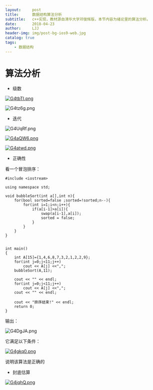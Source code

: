 ```yaml
---
layout:     post
title:      数据结构算法分析
subtitle:   c++实现，教材源自清华大学邓俊辉版，本节内容为绪论里的算法分析。
date:       2018-04-23
author:     LJJ
header-img: img/post-bg-ios9-web.jpg
catalog: true
tags:
    - 数据结构
---
```


# 算法分析

- 级数

[![G4tbTI.png](https://s1.ax1x.com/2020/04/09/G4tbTI.png)](https://imgchr.com/i/G4tbTI)



![G4tz6g.png](https://s1.ax1x.com/2020/04/09/G4tz6g.png)

- 迭代

![G4UqRf.png](https://s1.ax1x.com/2020/04/09/G4UqRf.png)

[![G4aQW6.png](https://s1.ax1x.com/2020/04/09/G4aQW6.png)](https://imgchr.com/i/G4aQW6)

[![G4atwd.png](https://s1.ax1x.com/2020/04/09/G4atwd.png)](https://imgchr.com/i/G4atwd)

- 正确性

看一个冒泡排序：

```
#include <iostream>

using namespace std;

void bubbleSort(int a[],int n){
    for(bool sorted=false ;sorted=!sorted;n--){
        for(int i=1;i<n;i++){
            if(a[i-1]>a[i]){
                swap(a[i-1],a[i]);
                sorted = false;
            }
        }
    }
}


int main()
{
    int A[15]={1,4,6,8,7,3,2,1,2,2,9};
    for(int j=0;j<11;j++)
        cout << A[j] <<",";
    bubbleSort(A,11);

    cout << "" << endl;
    for(int j=0;j<11;j++)
        cout << A[j] <<",";
    cout << "" << endl;

    cout << "排序结束!" << endl;
    return 0;
}
```

输出：

![G4DgJA.png](https://s1.ax1x.com/2020/04/09/G4DgJA.png)

它满足以下条件：

[![G4gkq0.png](https://s1.ax1x.com/2020/04/09/G4gkq0.png)](https://imgchr.com/i/G4gkq0)

说明该算法是正确的

- 封底估算

[![G4jqhQ.png](https://s1.ax1x.com/2020/04/09/G4jqhQ.png)](https://imgchr.com/i/G4jqhQ)

